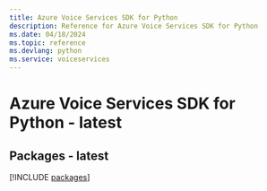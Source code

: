 ```yaml
---
title: Azure Voice Services SDK for Python
description: Reference for Azure Voice Services SDK for Python
ms.date: 04/18/2024
ms.topic: reference
ms.devlang: python
ms.service: voiceservices
---
```

# Azure Voice Services SDK for Python - latest
## Packages - latest
[!INCLUDE [packages](voice-services-index.md)]